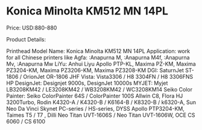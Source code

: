 # Konica Minolta KM512 MN 14PL

Price: USD:880-880

Product Details:

Printhead Model Name: Konica Minolta KM512 MN 14PL
Application: work for all Chinese printers like Agfa: :Anapurna M, :Anapurna M4f, :Anapurna Mv, :Anapurna Mw
LiYu: Anhui Liyu Apollo PTP-KL, Maxima PZ-KM, Maxima PZ3204-KM, Maxima PZ3206-KM, Maxima PZ3208-KM
DGI: SaturnJet ST-1806 / OrionJet OR-1806
JHF Vista: Vista3306 / H8 3304FN / H8 3306FNS
HP DesignJet: Designjet 9000s, DesignJet 10000s
MYJET: Myjet LB3208KM42 / LE3208KM42 / WB3208KM42 / WC3208KM14
Seiko Color Painter: Seiko ColorPainter 64S / ColorPainter 100S
Allwin C8, Flora HJ 3200Turbo, Rodin K4320-A / K4320-B / K6164-B / K8320-B / k6320-A, Sun Neo Da Vinci
Skynet PC-series / HS-series, DYSS Apollo PTP3204-KM, Taimes T5 / T7 , Dilli Neo Titan UVT-1606S / Neo Titan UVT-1606W, OCE CS 6060 / CS 6100
